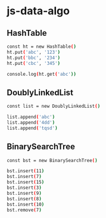 # js-data-algo

## HashTable

```bash
const ht = new HashTable()
ht.put('abc', '123')
ht.put('bbc', '234')
ht.put('cbc', '345')

console.log(ht.get('abc'))
```

## DoublyLinkedList

```bash
const list = new DoublyLinkedList()

list.append('abc')
list.append('4dd')
list.append('tqsd')
```
## BinarySearchTree

```bash
const bst = new BinarySearchTree()

bst.insert(11)
bst.insert(7)
bst.insert(15)
bst.insert(3)
bst.insert(9)
bst.insert(8)
bst.insert(10)
bst.remove(7)
```
